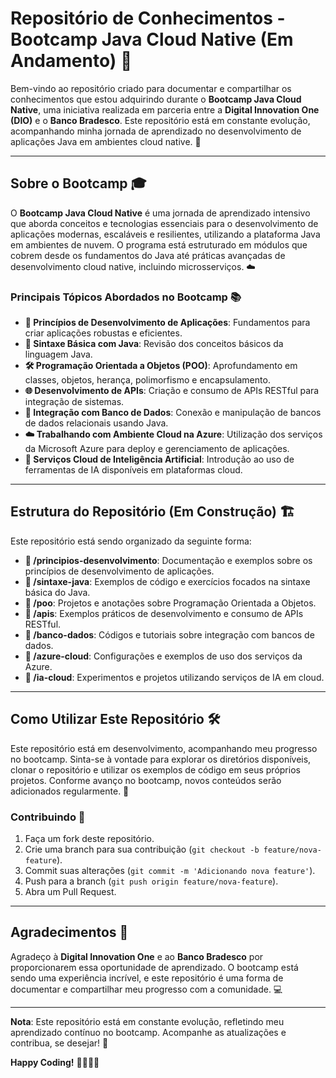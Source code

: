 # Repositório de Conhecimentos - Bootcamp Java Cloud Native (Em Andamento) 🚀

Bem-vindo ao repositório criado para documentar e compartilhar os conhecimentos que estou adquirindo durante o **Bootcamp Java Cloud Native**, uma iniciativa realizada em parceria entre a **Digital Innovation One (DIO)** e o **Banco Bradesco**. Este repositório está em constante evolução, acompanhando minha jornada de aprendizado no desenvolvimento de aplicações Java em ambientes cloud native. 🌱

---

## Sobre o Bootcamp 🎓

O **Bootcamp Java Cloud Native** é uma jornada de aprendizado intensivo que aborda conceitos e tecnologias essenciais para o desenvolvimento de aplicações modernas, escaláveis e resilientes, utilizando a plataforma Java em ambientes de nuvem. O programa está estruturado em módulos que cobrem desde os fundamentos do Java até práticas avançadas de desenvolvimento cloud native, incluindo microsserviços. ☁️

### Principais Tópicos Abordados no Bootcamp 📚
- **🧠 Princípios de Desenvolvimento de Aplicações**: Fundamentos para criar aplicações robustas e eficientes.
- **📝 Sintaxe Básica com Java**: Revisão dos conceitos básicos da linguagem Java.
- **🛠️ Programação Orientada a Objetos (POO)**: Aprofundamento em classes, objetos, herança, polimorfismo e encapsulamento.
- **🌐 Desenvolvimento de APIs**: Criação e consumo de APIs RESTful para integração de sistemas.
- **💾 Integração com Banco de Dados**: Conexão e manipulação de bancos de dados relacionais usando Java.
- **☁️ Trabalhando com Ambiente Cloud na Azure**: Utilização dos serviços da Microsoft Azure para deploy e gerenciamento de aplicações.
- **🤖 Serviços Cloud de Inteligência Artificial**: Introdução ao uso de ferramentas de IA disponíveis em plataformas cloud.

---

## Estrutura do Repositório (Em Construção) 🏗️

Este repositório está sendo organizado da seguinte forma:

- **📂 /principios-desenvolvimento**: Documentação e exemplos sobre os princípios de desenvolvimento de aplicações.
- **📂 /sintaxe-java**: Exemplos de código e exercícios focados na sintaxe básica do Java.
- **📂 /poo**: Projetos e anotações sobre Programação Orientada a Objetos.
- **📂 /apis**: Exemplos práticos de desenvolvimento e consumo de APIs RESTful.
- **📂 /banco-dados**: Códigos e tutoriais sobre integração com bancos de dados.
- **📂 /azure-cloud**: Configurações e exemplos de uso dos serviços da Azure.
- **📂 /ia-cloud**: Experimentos e projetos utilizando serviços de IA em cloud.

---

## Como Utilizar Este Repositório 🛠️

Este repositório está em desenvolvimento, acompanhando meu progresso no bootcamp. Sinta-se à vontade para explorar os diretórios disponíveis, clonar o repositório e utilizar os exemplos de código em seus próprios projetos. Conforme avanço no bootcamp, novos conteúdos serão adicionados regularmente. 🔄

### Contribuindo 🤝
1. Faça um fork deste repositório.
2. Crie uma branch para sua contribuição (`git checkout -b feature/nova-feature`).
3. Commit suas alterações (`git commit -m 'Adicionando nova feature'`).
4. Push para a branch (`git push origin feature/nova-feature`).
5. Abra um Pull Request.

---

## Agradecimentos 🙏

Agradeço à **Digital Innovation One** e ao **Banco Bradesco** por proporcionarem essa oportunidade de aprendizado. O bootcamp está sendo uma experiência incrível, e este repositório é uma forma de documentar e compartilhar meu progresso com a comunidade. 💻

---

**Nota**: Este repositório está em constante evolução, refletindo meu aprendizado contínuo no bootcamp. Acompanhe as atualizações e contribua, se desejar! 🚀

**Happy Coding!** 👨‍💻👩‍💻